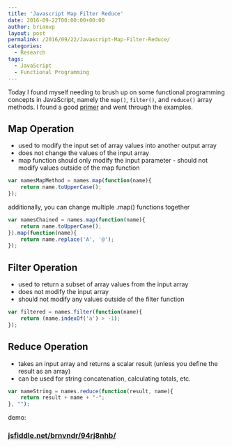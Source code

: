```yaml
---
title: 'Javascript Map Filter Reduce'
date: 2016-09-22T00:00:00+00:00
author: brianvp
layout: post
permalink: /2016/09/22/Javascript-Map-Filter-Reduce/
categories:
  - Research
tags:
  - JavaScript
  - Functional Programming
---
```


Today I found myself needing to brush up on some functional programming concepts in JavaScript, namely the `map()`, `filter()`, and `reduce()` array methods. I found a good [primer](http://cryto.net/~joepie91/blog/2015/05/04/functional-programming-in-javascript-map-filter-reduce/) and went through the examples.

## Map Operation

- used to modify the input set of array values into another output array
- does not change the values of the input array
- map function should only modify the input parameter - should not modify values outside of the map function

```javascript
var namesMapMethod = names.map(function(name){
    return name.toUpperCase();
});

```

additionally, you can change multiple .map() functions together

```javascript
var namesChained = names.map(function(name){
    return name.toUpperCase();
}).map(function(name){
    return name.replace('A', '@'); 
});
```

## Filter Operation

- used to return a subset of array values from the input array
- does not modify the input array
- should not modify any values outside of the filter function

```javascript
var filtered = names.filter(function(name){
    return (name.indexOf('a') > -1);
});

```

## Reduce Operation

- takes an input array and returns a scalar result (unless you define the result as an array)
- can be used for string concatenation, calculating totals, etc.


```javascript
var nameString = names.reduce(function(result, name){
    return result + name + "-";
}, "");
```

demo:

### [jsfiddle.net/brnvndr/94rj8nhb/](https://jsfiddle.net/brnvndr/94rj8nhb/)
   